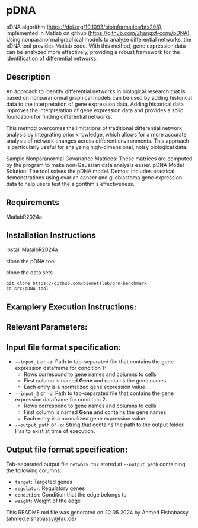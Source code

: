 # pDNA

pDNA algorithm (https://doi.org/10.1093/bioinformatics/btx208), implemented in Matlab on github (https://github.com/Zhangxf-ccnu/pDNA), Using nonparanormal graphical models to analyze differential networks, the pDNA tool provides Matlab code. With this method, gene expression data can be analyzed more effectively, providing a robust framework for the identification of differential networks.


## Description

An approach to identify differential networks in biological research that is based on nonparanormal graphical models can be used by adding historical data to the interpretation of gene expression data. Adding historical data improves the interpretation of gene expression data and provides a solid foundation for finding differential networks.

This method overcomes the limitations of traditional differential network analysis by integrating prior knowledge, which allows for a more accurate analysis of network changes across different environments. This approach is particularly useful for analyzing high-dimensional, noisy biological data.

Sample Nonparanormal Covariance Matrices: These matrices are computed by the program to make non-Gaussian data analysis easier.
pDNA Model Solution: The tool solves the pDNA model.
Demos: Includes practical demonstrations using ovarian cancer and glioblastoma gene expression data to help users test the algorithm's effectiveness.

## Requirements

MatlabR2024a


## Installation Instructions

install MatalbR2024a

clone the pDNA tool

clone the data sets
```
git clone https://github.com/bionetslab/grn-benchmark
cd src/pDNA-tool 
```


## Examplery Execution Instructions:


## Relevant Parameters:


## Input file format specification:
- `--input_1` or `-a`: Path to tab-separated file that contains the gene expression dataframe for condition 1:
    - Rows correspond to gene names and columns to cells 
    - First column is named **Gene** and contains the gene names
    - Each entry is a normalized gene expression value
- `--input_2` or `-b`: Path to tab-separated file that contains the gene expression dataframe for condition 2:
    - Rows correspond to gene names and columns to cells 
    - First column is named **Gene** and contains the gene names
    - Each entry is a normalized gene expression value
- `--output_path` or `-o`: String that contains the path to the output folder. Has to exist at time of execution.

## Output file format specification:
Tab-separated output file `network.tsv` stored at `--output_path` containing the following columns:
- `target`: Targeted genes
- `regulator`: Regulatory genes
- `condition`: Condition that the edge belongs to
- `weight`: Weight of the edge



This README.md file was generated on 22.05.2024 by Ahmed Elshabassy (ahmed.elshabassy@fau.de)